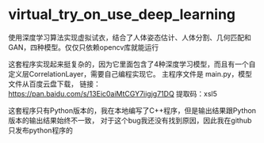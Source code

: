# virtual_try_on_use_deep_learning
使用深度学习算法实现虚拟试衣，结合了人体姿态估计、人体分割、几何匹配和GAN，四种模型。仅仅只依赖opencv库就能运行

这套程序实现起来挺复杂的，因为它里面包含了4种深度学习模型，而且有一个自定义层CorrelationLayer，需要自己编程实现它。
主程序文件是 main.py，模型文件从百度云盘下载，
链接：https://pan.baidu.com/s/13Eic0aiMtCGY7iigjg71DQ 
提取码：xsl5


这套程序只有Python版本的，我在本地编写了C++程序，但是输出结果跟Python版本的输出结果始终不一致，
对于这个bug我还没有找到原因，因此我在github只发布python程序的
